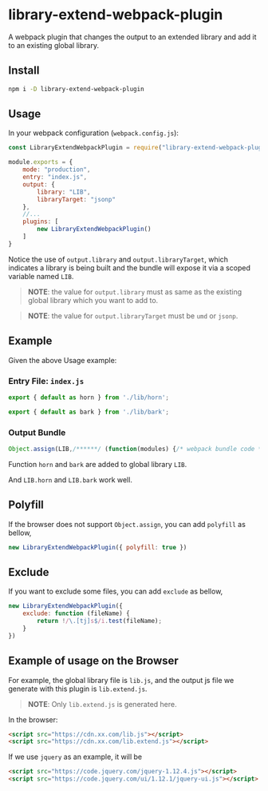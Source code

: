 # library-extend-webpack-plugin
A webpack plugin that changes the output to an extended library and add it to an existing global library.

## Install

```bash
npm i -D library-extend-webpack-plugin
``` 

## Usage

In your webpack configuration (`webpack.config.js`):

```javascript
const LibraryExtendWebpackPlugin = require("library-extend-webpack-plugin");

module.exports = {
    mode: "production",
    entry: "index.js",
    output: {
        library: "LIB",
        libraryTarget: "jsonp"
    },
    //...
    plugins: [
        new LibraryExtendWebpackPlugin()
    ]
}
```

Notice the use of `output.library` and `output.libraryTarget`, which indicates a library is being built and the bundle will expose it via a scoped variable named `LIB`.

>   __NOTE__: the value for `output.library` must as same as the existing global library which you want to add to.

>   __NOTE__: the value for `output.libraryTarget` must be `umd` or `jsonp`.


## Example

Given the above Usage example:

### Entry File: `index.js`

```javascript
export { default as horn } from './lib/horn';

export { default as bark } from './lib/bark';
```

### Output Bundle

```javascript
Object.assign(LIB,/******/ (function(modules) {/* webpack bundle code */}));
```

Function `horn` and `bark` are added to global library `LIB`.

And `LIB.horn` and `LIB.bark` work well.

## Polyfill

If the browser does not support `Object.assign`, you can add `polyfill` as bellow,

```javascript
new LibraryExtendWebpackPlugin({ polyfill: true })
```

## Exclude

If you want to exclude some files, you can add `exclude` as bellow,

```javascript
new LibraryExtendWebpackPlugin({ 
    exclude: function (fileName) {
        return !/\.[tj]s$/i.test(fileName);
    }
})
```

## Example of usage on the Browser

For example, the global library file is `lib.js`, 
and the output js file we generate with this plugin is `lib.extend.js`.

>   __NOTE__: Only `lib.extend.js` is generated here.

In the browser:

```html
<script src="https://cdn.xx.com/lib.js"></script>
<script src="https://cdn.xx.com/lib.extend.js"></script>
```

If we use `jquery` as an example, it will be
```html
<script src="https://code.jquery.com/jquery-1.12.4.js"></script>
<script src="https://code.jquery.com/ui/1.12.1/jquery-ui.js"></script>
```
